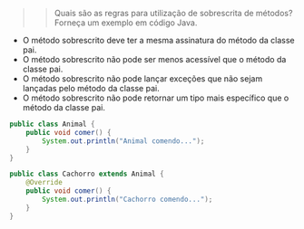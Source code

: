 >> Quais são as regras para utilização de sobrescrita de métodos? Forneça um exemplo em código Java.

- O método sobrescrito deve ter a mesma assinatura do método da classe pai.
- O método sobrescrito não pode ser menos acessível que o método da classe pai.
- O método sobrescrito não pode lançar exceções que não sejam lançadas pelo método da classe pai.
- O método sobrescrito não pode retornar um tipo mais específico que o método da classe pai.

```java
public class Animal {
    public void comer() {
        System.out.println("Animal comendo...");
    }
}

public class Cachorro extends Animal {
    @Override
    public void comer() {
        System.out.println("Cachorro comendo...");
    }
}
```